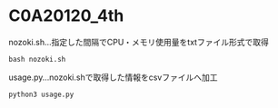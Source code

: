 # C0A20120_4th

nozoki.sh…指定した間隔でCPU・メモリ使用量をtxtファイル形式で取得
```
bash nozoki.sh
```
usage.py…nozoki.shで取得した情報をcsvファイルへ加工  
```
python3 usage.py
```

